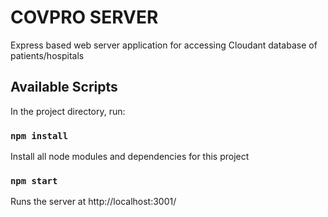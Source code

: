 # COVPRO SERVER

Express based web server application for accessing Cloudant database of patients/hospitals

## Available Scripts

In the project directory, run:

### `npm install`

Install all node modules and dependencies for this project

### `npm start`

Runs the server at http://localhost:3001/
